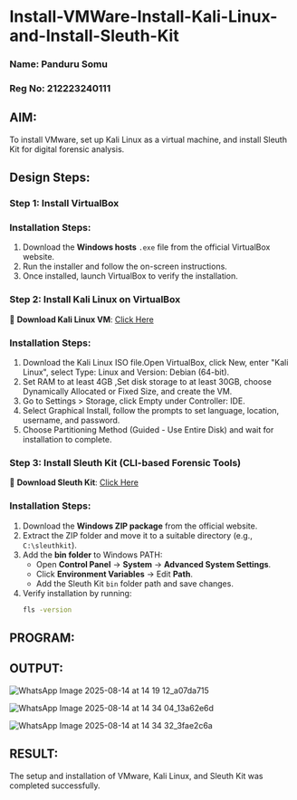 # Install-VMWare-Install-Kali-Linux-and-Install-Sleuth-Kit
### Name: Panduru Somu
### Reg No: 212223240111
## AIM:

To install VMware, set up Kali Linux as a virtual machine, and install Sleuth Kit for digital forensic analysis.

## **Design Steps:**

### **Step 1: Install  VirtualBox**

### **Installation Steps:**
1. Download the **Windows hosts** `.exe` file from the official VirtualBox website.  
2. Run the installer and follow the on-screen instructions.  
3. Once installed, launch VirtualBox to verify the installation.


### **Step 2: Install Kali Linux on VirtualBox**
🔗 **Download Kali Linux VM**: [Click Here](https://www.kali.org/get-kali/#kali-virtual-machines)  

### **Installation Steps:**
1. Download the Kali Linux ISO file.Open VirtualBox, click New, enter "Kali Linux", select Type: Linux and Version: Debian (64-bit).  
2. Set RAM to at least 4GB ,Set disk storage to at least 30GB, choose Dynamically Allocated or Fixed Size, and create the VM. 
3. Go to Settings > Storage, click Empty under Controller: IDE. 
4. Select Graphical Install, follow the prompts to set language, location, username, and password.
5. Choose Partitioning Method (Guided - Use Entire Disk) and wait for installation to complete.


### **Step 3: Install Sleuth Kit (CLI-based Forensic Tools)**
🔗 **Download Sleuth Kit**: [Click Here](https://sleuthkit.org/download.php)  

### **Installation Steps:**
1. Download the **Windows ZIP package** from the official website.  
2. Extract the ZIP folder and move it to a suitable directory (e.g., `C:\sleuthkit`).  
3. Add the **bin folder** to Windows PATH:
   - Open **Control Panel** → **System** → **Advanced System Settings**.  
   - Click **Environment Variables** → Edit **Path**.  
   - Add the Sleuth Kit `bin` folder path and save changes.  
4. Verify installation by running:
   ```sh
   fls -version
   
## PROGRAM:

## OUTPUT:

![WhatsApp Image 2025-08-14 at 14 19 12_a07da715](https://github.com/user-attachments/assets/29789678-a0a5-45a7-994f-ad5214e11fd1)

![WhatsApp Image 2025-08-14 at 14 34 04_13a62e6d](https://github.com/user-attachments/assets/a40d7ea7-343d-45d4-8717-7e1894a16a38)

![WhatsApp Image 2025-08-14 at 14 34 32_3fae2c6a](https://github.com/user-attachments/assets/44c7b2a7-3ef6-4f4c-b72d-749d2434e20e)

## RESULT:
The setup and installation of VMware, Kali Linux, and Sleuth Kit was completed successfully.
